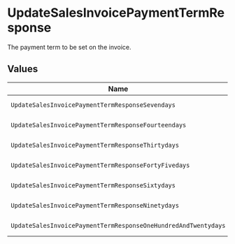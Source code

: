 # UpdateSalesInvoicePaymentTermResponse

The payment term to be set on the invoice.


## Values

| Name                                                           | Value                                                          |
| -------------------------------------------------------------- | -------------------------------------------------------------- |
| `UpdateSalesInvoicePaymentTermResponseSevendays`               | 7 days                                                         |
| `UpdateSalesInvoicePaymentTermResponseFourteendays`            | 14 days                                                        |
| `UpdateSalesInvoicePaymentTermResponseThirtydays`              | 30 days                                                        |
| `UpdateSalesInvoicePaymentTermResponseFortyFivedays`           | 45 days                                                        |
| `UpdateSalesInvoicePaymentTermResponseSixtydays`               | 60 days                                                        |
| `UpdateSalesInvoicePaymentTermResponseNinetydays`              | 90 days                                                        |
| `UpdateSalesInvoicePaymentTermResponseOneHundredAndTwentydays` | 120 days                                                       |